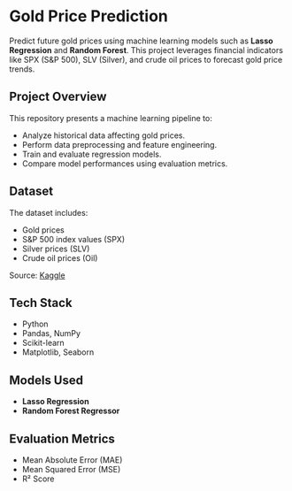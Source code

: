 # Gold Price Prediction

Predict future gold prices using machine learning models such as **Lasso Regression** and **Random Forest**. This project leverages financial indicators like SPX (S&P 500), SLV (Silver), and crude oil prices to forecast gold price trends.

## Project Overview

This repository presents a machine learning pipeline to:

- Analyze historical data affecting gold prices.
- Perform data preprocessing and feature engineering.
- Train and evaluate regression models.
- Compare model performances using evaluation metrics.

## Dataset

The dataset includes:

- Gold prices
- S&P 500 index values (SPX)
- Silver prices (SLV)
- Crude oil prices (Oil)

Source: [Kaggle](https://www.kaggle.com/datasets/)

## Tech Stack

- Python
- Pandas, NumPy
- Scikit-learn
- Matplotlib, Seaborn

## Models Used

- **Lasso Regression**
- **Random Forest Regressor**

## Evaluation Metrics

- Mean Absolute Error (MAE)
- Mean Squared Error (MSE)
- R² Score

